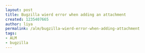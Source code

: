 ```yaml
---
layout: post
title: Bugzilla wierd error when adding an attachment
created: 1235407665
author: liya
permalink: /alm/bugzilla-wierd-error-when-adding-attachment
tags:
- ALM
- bugzilla
---
```



